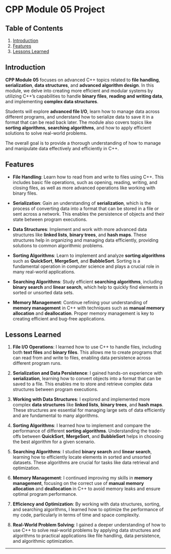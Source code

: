 # CPP Module 05 Project

## Table of Contents
1. [Introduction](#introduction)
2. [Features](#features)
3. [Lessons Learned](#lessons-learned)

## Introduction

**CPP Module 05** focuses on advanced C++ topics related to **file handling**, **serialization**, **data structures**, and **advanced algorithm design**. In this module, we delve into creating more efficient and modular systems by utilizing C++’s capabilities to handle **binary files**, **reading and writing data**, and implementing **complex data structures**.

Students will explore **advanced file I/O**, learn how to manage data across different programs, and understand how to serialize data to save it in a format that can be read back later. The module also covers topics like **sorting algorithms**, **searching algorithms**, and how to apply efficient solutions to solve real-world problems.

The overall goal is to provide a thorough understanding of how to manage and manipulate data effectively and efficiently in C++.

## Features

- **File Handling**: Learn how to read from and write to files using C++. This includes basic file operations, such as opening, reading, writing, and closing files, as well as more advanced operations like working with binary files.

- **Serialization**: Gain an understanding of **serialization**, which is the process of converting data into a format that can be stored in a file or sent across a network. This enables the persistence of objects and their state between program executions.

- **Data Structures**: Implement and work with more advanced data structures like **linked lists**, **binary trees**, and **hash maps**. These structures help in organizing and managing data efficiently, providing solutions to common algorithmic problems.

- **Sorting Algorithms**: Learn to implement and analyze **sorting algorithms** such as **QuickSort**, **MergeSort**, and **BubbleSort**. Sorting is a fundamental operation in computer science and plays a crucial role in many real-world applications.

- **Searching Algorithms**: Study efficient **searching algorithms**, including **binary search** and **linear search**, which help to quickly find elements in sorted or unsorted data sets.

- **Memory Management**: Continue refining your understanding of **memory management** in C++ with techniques such as **manual memory allocation** and **deallocation**. Proper memory management is key to creating efficient and bug-free applications.

## Lessons Learned

1. **File I/O Operations**: I learned how to use C++ to handle files, including both **text files** and **binary files**. This allows me to create programs that can read from and write to files, enabling data persistence across different program runs.

2. **Serialization and Data Persistence**: I gained hands-on experience with **serialization**, learning how to convert objects into a format that can be saved to a file. This enables me to store and retrieve complex data structures between program executions.

3. **Working with Data Structures**: I explored and implemented more complex **data structures** like **linked lists**, **binary trees**, and **hash maps**. These structures are essential for managing large sets of data efficiently and are fundamental to many algorithms.

4. **Sorting Algorithms**: I learned how to implement and compare the performance of different **sorting algorithms**. Understanding the trade-offs between **QuickSort**, **MergeSort**, and **BubbleSort** helps in choosing the best algorithm for a given scenario.

5. **Searching Algorithms**: I studied **binary search** and **linear search**, learning how to efficiently locate elements in sorted and unsorted datasets. These algorithms are crucial for tasks like data retrieval and optimization.

6. **Memory Management**: I continued improving my skills in **memory management**, focusing on the correct use of **manual memory allocation** and **deallocation** in C++ to avoid memory leaks and ensure optimal program performance.

7. **Efficiency and Optimization**: By working with data structures, sorting, and searching algorithms, I learned how to optimize the performance of my code, particularly in terms of time and space complexity.

8. **Real-World Problem Solving**: I gained a deeper understanding of how to use C++ to solve real-world problems by applying data structures and algorithms to practical applications like file handling, data persistence, and algorithmic optimization.

---

